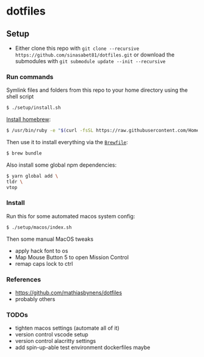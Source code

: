 # dotfiles

## Setup

- Either clone this repo with `git clone --recursive https://github.com/sinasabet81/dotfiles.git` or download the submodules
  with `git submodule update --init --recursive`

### Run commands

Symlink files and folders from this repo to your home directory using the shell script

```bash
$ ./setup/install.sh
```

[Install homebrew](https://brew.sh/):

```bash
$ /usr/bin/ruby -e "$(curl -fsSL https://raw.githubusercontent.com/Homebrew/install/master/install)"
```

Then use it to install everything via the [`Brewfile`](https://github.com/Homebrew/homebrew-bundle):

```bash
$ brew bundle
```

Also install some global npm dependencies:

```bash
$ yarn global add \
tldr \
vtop
```

### Install

Run this for some automated macos system config:

```bash
$ ./setup/macos/index.sh
```

Then some manual MacOS tweaks

- apply hack font to os
- Map Mouse Button 5 to open Mission Control
- remap caps lock to ctrl

### References

- https://github.com/mathiasbynens/dotfiles
- probably others

### TODOs

- tighten macos settings (automate all of it)
- version control vscode setup
- version control alacritty settings
- add spin-up-able test environment dockerfiles maybe
